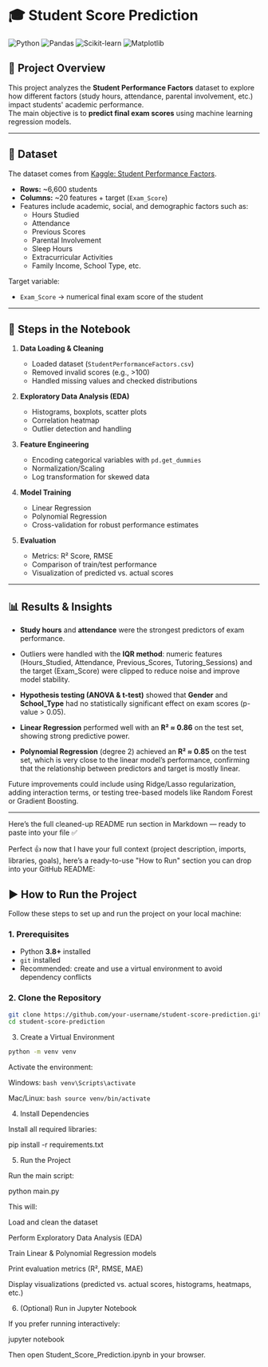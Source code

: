 # 🎓 Student Score Prediction

![Python](https://img.shields.io/badge/Python-3.9+-blue.svg)
![Pandas](https://img.shields.io/badge/Pandas-Data%20Analysis-yellow.svg)
![Scikit-learn](https://img.shields.io/badge/Scikit--learn-ML-orange.svg)
![Matplotlib](https://img.shields.io/badge/Matplotlib-Visualization-green.svg)

## 📌 Project Overview
This project analyzes the **Student Performance Factors** dataset to explore how different factors (study hours, attendance, parental involvement, etc.) impact students' academic performance.  
The main objective is to **predict final exam scores** using machine learning regression models.

---

## 📂 Dataset
The dataset comes from [Kaggle: Student Performance Factors](https://www.kaggle.com/datasets/lainguyn123/student-performance-factors).  

- **Rows:** ~6,600 students  
- **Columns:** ~20 features + target (`Exam_Score`)  
- Features include academic, social, and demographic factors such as:
  - Hours Studied  
  - Attendance  
  - Previous Scores  
  - Parental Involvement  
  - Sleep Hours  
  - Extracurricular Activities  
  - Family Income, School Type, etc.  

Target variable:  
- `Exam_Score` → numerical final exam score of the student  

---

## 🔑 Steps in the Notebook
1. **Data Loading & Cleaning**
   - Loaded dataset (`StudentPerformanceFactors.csv`)
   - Removed invalid scores (e.g., >100)
   - Handled missing values and checked distributions

2. **Exploratory Data Analysis (EDA)**
   - Histograms, boxplots, scatter plots
   - Correlation heatmap
   - Outlier detection and handling

3. **Feature Engineering**
   - Encoding categorical variables with `pd.get_dummies`
   - Normalization/Scaling
   - Log transformation for skewed data

4. **Model Training**
   - Linear Regression
   - Polynomial Regression
   - Cross-validation for robust performance estimates

5. **Evaluation**
   - Metrics: R² Score, RMSE
   - Comparison of train/test performance
   - Visualization of predicted vs. actual scores

---

## 📊 Results & Insights

- **Study hours** and **attendance**  were the strongest predictors of exam performance.

- Outliers were handled with the **IQR method**: numeric features (Hours_Studied, Attendance, Previous_Scores, Tutoring_Sessions) and the target (Exam_Score) were clipped to reduce noise and improve model stability.

- **Hypothesis testing (ANOVA & t-test)** showed that **Gender** and **School_Type** had no statistically significant effect on exam scores (p-value > 0.05).

- **Linear Regression** performed well with an **R² ≈ 0.86** on the test set, showing strong predictive power.

- **Polynomial Regression** (degree 2) achieved an **R² ≈ 0.85** on the test set, which is very close to the linear model’s performance, confirming that the relationship between predictors and target is mostly linear.

Future improvements could include using Ridge/Lasso regularization, adding interaction terms, or testing tree-based models like Random Forest or Gradient Boosting.
  
---

Here’s the full cleaned-up README run section in Markdown — ready to paste into your file ✅


Perfect 👍 now that I have your full context (project description, imports, libraries, goals), here’s a ready-to-use "How to Run" section you can drop into your GitHub README:

## ▶️ How to Run the Project

Follow these steps to set up and run the project on your local machine:

### 1. Prerequisites
- Python **3.8+** installed  
- `git` installed  
- Recommended: create and use a virtual environment to avoid dependency conflicts  

### 2. Clone the Repository
```bash
git clone https://github.com/your-username/student-score-prediction.git
cd student-score-prediction
```

3. Create a Virtual Environment
```bash
python -m venv venv
```

Activate the environment:

Windows: ```bash venv\Scripts\activate```

Mac/Linux: ```bash source venv/bin/activate ```

4. Install Dependencies

Install all required libraries:

pip install -r requirements.txt

5. Run the Project

Run the main script:

python main.py


This will:

Load and clean the dataset

Perform Exploratory Data Analysis (EDA)

Train Linear & Polynomial Regression models

Print evaluation metrics (R², RMSE, MAE)

Display visualizations (predicted vs. actual scores, histograms, heatmaps, etc.)

6. (Optional) Run in Jupyter Notebook

If you prefer running interactively:

jupyter notebook


Then open Student_Score_Prediction.ipynb in your browser.

